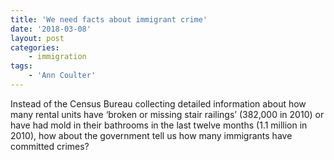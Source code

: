 ```yaml
---
title: 'We need facts about immigrant crime'
date: '2018-03-08'
layout: post
categories:
    - immigration
tags:
    - 'Ann Coulter'
---
```


Instead of the Census Bureau collecting detailed information about how many rental units have ‘broken or missing stair railings’ (382,000 in 2010) or have had mold in their bathrooms in the last twelve months (1.1 million in 2010), how about the government tell us how many immigrants have committed crimes?